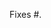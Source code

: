 <!--
Please make sure to read our contributing guidelines first. Please try to limit the scope, provide a general description of the changes, and remember, it’s up to you to convince us to merge it.

If this fixes an open issue, link to it in the following way: `Fixes #321`.

New features and bug fixes should come with tests.
-->

Fixes #.
